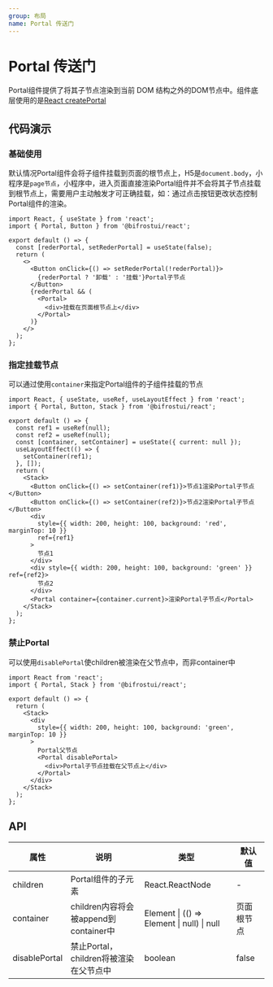 ```yaml
---
group: 布局
name: Portal 传送门
---
```


# Portal 传送门

Portal组件提供了将其子节点渲染到当前 DOM 结构之外的DOM节点中。组件底层使用的是[React createPortal](https://react.dev/reference/react-dom/createPortal)

## 代码演示

### 基础使用

默认情况Portal组件会将子组件挂载到页面的根节点上，H5是`document.body`，小程序是`page节点`，小程序中，进入页面直接渲染Portal组件并不会将其子节点挂载到根节点上，需要用户主动触发才可正确挂载，如：通过点击按钮更改状态控制Portal组件的渲染。

```tsx
import React, { useState } from 'react';
import { Portal, Button } from '@bifrostui/react';

export default () => {
  const [rederPortal, setRederPortal] = useState(false);
  return (
    <>
      <Button onClick={() => setRederPortal(!rederPortal)}>
        {rederPortal ? '卸载' : '挂载'}Portal子节点
      </Button>
      {rederPortal && (
        <Portal>
          <div>挂载在页面根节点上</div>
        </Portal>
      )}
    </>
  );
};
```

### 指定挂载节点

可以通过使用`container`来指定Portal组件的子组件挂载的节点

```tsx
import React, { useState, useRef, useLayoutEffect } from 'react';
import { Portal, Button, Stack } from '@bifrostui/react';

export default () => {
  const ref1 = useRef(null);
  const ref2 = useRef(null);
  const [container, setContainer] = useState({ current: null });
  useLayoutEffect(() => {
    setContainer(ref1);
  }, []);
  return (
    <Stack>
      <Button onClick={() => setContainer(ref1)}>节点1渲染Portal子节点</Button>
      <Button onClick={() => setContainer(ref2)}>节点2渲染Portal子节点</Button>
      <div
        style={{ width: 200, height: 100, background: 'red', marginTop: 10 }}
        ref={ref1}
      >
        节点1
      </div>
      <div style={{ width: 200, height: 100, background: 'green' }} ref={ref2}>
        节点2
      </div>
      <Portal container={container.current}>渲染Portal子节点</Portal>
    </Stack>
  );
};
```

### 禁止Portal

可以使用`disablePortal`使children被渲染在父节点中，而非container中

```tsx
import React from 'react';
import { Portal, Stack } from '@bifrostui/react';

export default () => {
  return (
    <Stack>
      <div
        style={{ width: 200, height: 100, background: 'green', marginTop: 10 }}
      >
        Portal父节点
        <Portal disablePortal>
          <div>Portal子节点挂载在父节点上</div>
        </Portal>
      </div>
    </Stack>
  );
};
```

## API

| 属性          | 说明                                   | 类型                                       | 默认值     |
| ------------- | -------------------------------------- | ------------------------------------------ | ---------- |
| children      | Portal组件的子元素                     | React.ReactNode                            | -          |
| container     | children内容将会被append到container中  | Element \| (() => Element \| null) \| null | 页面根节点 |
| disablePortal | 禁止Portal，children将被渲染在父节点中 | boolean                                    | false      |
